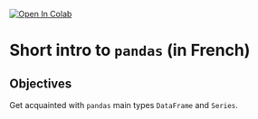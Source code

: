 [![Open In Colab](https://colab.research.google.com/assets/colab-badge.svg)](https://colab.research.google.com/github/dbetteb/early-ML/blob/master/02_INTRO_TO_PANDAS/Intro_Python_pandas_and_dataviz-checkpoint.ipynb)

# Short intro to `pandas` (in French)

## Objectives 

Get acquainted with `pandas` main types `DataFrame` and `Series`.

